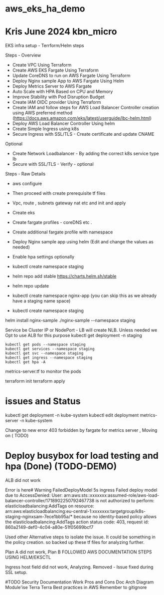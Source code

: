 # aws_eks_ha_demo 
# Kris June 2024 kbn_micro

EKS infra setup - Terrform/Helm steps

Steps - Overview

* Create VPC Using Terraform
* Create AWS EKS Fargate Using Terraform
* Update CoreDNS to run on AWS Fargate Using Terraform
* Deploy Nginx sample App to AWS Fargate Using Helm
* Deploy Metrics Server to AWS Fargate
* Auto Scale with HPA Based on CPU and Memory
* Improve Stability with Pod Disruption Budget
* Create IAM OIDC provider Using Terraform
* Create IAM and follow steps for AWS Load Balancer Controller creation using AWS preferred method (https://docs.aws.amazon.com/eks/latest/userguide/lbc-helm.html)
* Deploy AWS Load Balancer Controller Using helm
* Create Simple Ingress using k8s
* Secure Ingress with SSL/TLS - Create certificate and update CNAME

Optional 
* Create Network Loadbalancer - By adding the correct k8s service type lb 
* Secure with SSL/TLS - Verify - optional

Steps - Raw Details

*  aws configure 
*  Then proceed with create prerequisite tf files
*  Vpc, route , subnets gateway nat etc and init and apply
*  Create eks
*  Create fargate profiles - coreDNS etc . 
*  Create additional fargate profile with namespace
*  Deploy Nginx sample app using helm (Edit and change the values as needed)
*  Enable hpa settings optionally
*  kubectl create namespace staging
*  helm repo add stable https://charts.helm.sh/stable
*  helm repo update

*  kubectl create namespace nginx-app (you can skip this as we already have a staging name space)
*  kubectl create namespace staging

 helm install nginx-sample ./nginx-sample --namespace staging

 Service be Cluster IP or NodePort - LB will create NLB. Unless needed we Opt to use ALB for this purpose
 kubectl get deployment -n staging

  	kubectl get pods --namespace staging
 	kubectl get services --namespace staging
 	kubectl get svc --namespace staging
	kubectl get ingress --namespace staging
	kubectl get hpa -A


 metrics-server.tf to monitor the pods

 terraform init
 terraform apply

# issues and Status
kubectl get deployment -n kube-system
kubectl edit deployment metrics-server -n kube-system

Change to new error 403 forbidden by fargate for metrics server , Moving on ( TODO)

# Deploy busybox for load testing and hpa (Done) (TODO-DEMO)

ALB did not work 

Error is here#
  Warning  FailedDeployModel  5s    ingress  Failed deploy model due to AccessDenied: User: arn:aws:sts::xxxxxxx:assumed-role/aws-load-balancer-controller/1718902250792467738 is not authorized to perform: elasticloadbalancing:AddTags on resource: arn:aws:elasticloadbalancing:eu-central-1:xxxxxxx:targetgroup/k8s-staging-nginxsam-7ece1bb95a/* because no identity-based policy allows the elasticloadbalancing:AddTags action
           status code: 403, request id: 860a2149-def0-4c04-a80e-51f05699bcf7

Used other Alternative steps to isolate the issue. It could be something in the policy creation. so backed up these tf files for analyzing further. 

Plan A did not work, Plan B FOLLOWED AWS DOCUMENTATION STEPS USING HELM/EKSCTL

 Ingress host field did not work, Analyzing. Removed - 
 Issue fixed during SSL setup.

#TODO
 Security
 Documentation Work
 Pros and Cons Doc
 Arch Diagram
 Module'ise Terra 
 Terra Best practices in AWS
 Remember to gitignore
